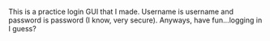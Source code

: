 This is a practice login GUI that I made.
Username is username and password is password (I know, very secure).
Anyways, have fun...logging in I guess?